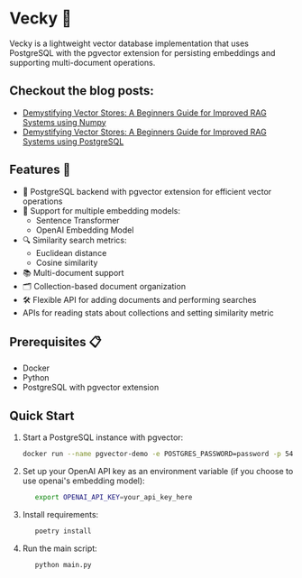 # Vecky 🚀

Vecky is a lightweight vector database implementation that uses PostgreSQL with the pgvector extension for persisting embeddings and supporting multi-document operations.

## Checkout the blog posts: 
   - [Demystifying Vector Stores: A Beginners Guide for Improved RAG Systems using Numpy](https://medium.com/@gurramakhileshwar333/demystifying-vector-stores-a-beginners-guide-for-improved-rag-systems-using-numpy-a9bd9eba0142)
   - [Demystifying Vector Stores: A Beginners Guide for Improved RAG Systems using PostgreSQL](https://medium.com/@gurramakhileshwar333/demystifying-vector-stores-a-beginners-guide-for-improved-rag-systems-using-postgresql-d191cdd4d386)


## Features 🌟
- 🐘 PostgreSQL backend with pgvector extension for efficient vector operations
- 🧠 Support for multiple embedding models:
  - Sentence Transformer
  - OpenAI Embedding Model
- 🔍 Similarity search metrics:
  - Euclidean distance
  - Cosine similarity
- 📚 Multi-document support
- 🗂️ Collection-based document organization
- 🛠️ Flexible API for adding documents and performing searches
- APIs for reading stats about collections and setting similarity metric

## Prerequisites 📋

- Docker
- Python 
- PostgreSQL with pgvector extension

## Quick Start 

1. Start a PostgreSQL instance with pgvector:

   ```bash
   docker run --name pgvector-demo -e POSTGRES_PASSWORD=password -p 5433:5432 -d ankane/pgvector
   
2. Set up your OpenAI API key as an environment variable (if you choose to use openai's embedding model):
   ```bash
      export OPENAI_API_KEY=your_api_key_here
   
3. Install requirements:
   ```bash
      poetry install

4. Run the main script:
   ```bash
      python main.py
